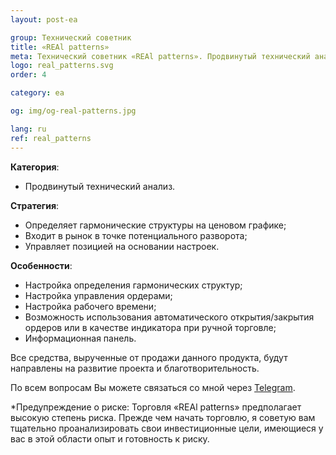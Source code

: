 ```yaml
---
layout: post-ea

group: Технический советник
title: «REAl patterns»
meta: Технический советник «REAl patterns». Продвинутый технический анализ. Все средства, вырученные от продажи данного продукта, будут направлены на развитие проекта и благотворительность.
logo: real_patterns.svg
order: 4

category: ea

og: img/og-real-patterns.jpg

lang: ru
ref: real_patterns
---
```


**Категория**:
  - Продвинутый технический анализ.

**Стратегия**:
  - Определяет гармонические структуры на ценовом графике;
  - Входит в рынок в точке потенциального разворота;
  - Управляет позицией на основании настроек.

**Особенности**:
  - Настройка определения гармонических структур;
  - Настройка управления ордерами;
  - Настройка рабочего времени;
  - Возможность использования автоматического открытия/закрытия ордеров или в качестве индикатора при ручной торговле;
  - Информационная панель.


Все средства, вырученные от продажи данного продукта, будут направлены на развитие проекта и благотворительность.

По всем вопросам Вы можете связаться со мной через <a href="https://t.me/chutkoy" target="_blank">Telegram</a>.

*Предупреждение о риске: Торговля «REAl patterns» предполагает высокую степень риска. Прежде чем начать торговлю, я советую вам тщательно проанализировать свои инвестиционные цели, имеющиеся у вас в этой области опыт и готовность к риску.
